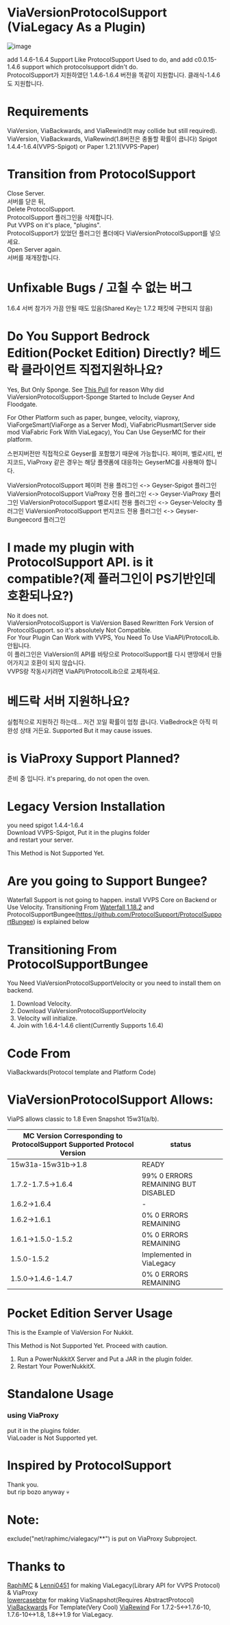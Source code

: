 # ViaVersionProtocolSupport (ViaLegacy As a Plugin)
![image](https://github.com/user-attachments/assets/286e9bf8-63c5-4208-83e8-34afa77ac676)

add 1.4.6-1.6.4 Support Like ProtocolSupport Used to do, and add c0.0.15-1.4.6 support which protocolsupport didn't do.\
ProtocolSupport가 지원하였던 1.4.6-1.6.4 버전을 똑같이 지원합니다. 클래식-1.4.6도 지원합니다.
# Requirements
ViaVersion, ViaBackwards, and ViaRewind(It may collide but still required).\
ViaVersion, ViaBackwards, ViaRewind(1.8버전은 충돌할 확률이 큽니다)
Spigot 1.4.4-1.6.4(VVPS-Spigot) or Paper 1.21.1(VVPS-Paper)

# Transition from ProtocolSupport
Close Server.\
서버를 닫은 뒤,\
Delete ProtocolSupport.\
ProtocolSupport 플러그인을 삭제합니다.\
Put VVPS on it's place, "plugins".\
ProtocolSupport가 있었던 플러그인 폴더에다 ViaVersionProtocolSupport를 넣으세요.\
Open Server again.\
서버를 재개장합니다.

# Unfixable Bugs / 고칠 수 없는 버그
1.6.4 서버 참가가 가끔 안될 때도 있음(Shared Key는 1.7.2 패킷에 구현되지 않음)


# Do You Support Bedrock Edition(Pocket Edition) Directly? 베드락 클라이언트 직접지원하나요?
Yes, But Only Sponge. See [This Pull](https://github.com/GeyserMC/Geyser/pull/4097) for reason Why did ViaVersionProtocolSupport-Sponge Started to Include Geyser And Floodgate.

For Other Platform such as paper, bungee, velocity, viaproxy, ViaForgeSmart(ViaForge as a Server Mod), ViaFabricPlusmart(Server side mod ViaFabric Fork With ViaLegacy), You Can Use GeyserMC for their platform.

스펀지버전만 직접적으로 Geyser를 포함했기 때문에 가능합니다. 페이퍼, 벨로시티, 번지코드, ViaProxy 같은 경우는 해당 플랫폼에 대응하는 GeyserMC를 사용해야 합니다.

ViaVersionProtocolSupport 페이퍼 전용 플러그인 <-> Geyser-Spigot 플러그인
ViaVersionProtocolSupport ViaProxy 전용 플러그인 <-> Geyser-ViaProxy 플러그인
ViaVersionProtocolSupport 벨로시티 전용 플러그인 <-> Geyser-Velocity 플러그인
ViaVersionProtocolSupport 번지코드 전용 플러그인 <-> Geyser-Bungeecord 플러그인

# I made my plugin with ProtocolSupport API. is it compatible?(제 플러그인이 PS기반인데 호환되나요?)
No it does not.\
ViaVersionProtocolSupport is ViaVersion Based Rewritten Fork Version of ProtocolSupport. so it's absolutely Not Compatible.\
For Your Plugin Can Work with VVPS, You Need To Use ViaAPI/ProtocolLib.\
안됩니다.\
이 플러그인은 ViaVersion의 API를 바탕으로 ProtocolSupport를 다시 맨땅에서 만들어가지고 호환이 되지 않습니다.\
VVPS랑 작동시키려면 ViaAPI/ProtocolLib으로 교체하세요.

# 베드락 서버 지원하나요?
실험적으로 지원하긴 하는데... 저건 꼬일 확률이 엄청 큽니다. ViaBedrock은 아직 미완성 상태 거든요.
Supported But it may cause issues. 
# is ViaProxy Support Planned?
준비 중 입니다.
it's preparing, do not open the oven.

# Legacy Version Installation
you need spigot 1.4.4-1.6.4\
Download VVPS-Spigot, Put it in the plugins folder\
and restart your server. 

This Method is Not Supported Yet.

# Are you going to Support Bungee?
Waterfall Support is not going to happen. install VVPS Core on Backend or Use Velocity.
Transitioning From [Waterfall 1.18.2](https://github.com/PaperMC/Waterfall/commit/55a77b6355d200913fc5fa8715142d22b46abd416fe64e7902726ce4a53f21df) and ProtocolSupportBungee(https://github.com/ProtocolSupport/ProtocolSupportBungee) is explained below

# Transitioning From ProtocolSupportBungee
You Need ViaVersionProtocolSupportVelocity or you need to install them on backend.
1. Download Velocity.
2. Download ViaVersionProtocolSupportVelocity
3. Velocity will initialize.
4. Join with 1.6.4-1.4.6 client(Currently Supports 1.6.4)

# Code From
ViaBackwards(Protocol template and Platform Code)
# ViaVersionProtocolSupport Allows:
ViaPS allows classic to 1.8 Even Snapshot 15w31(a/b).

|MC Version Corresponding to ProtocolSupport Supported Protocol Version|status|
|--|--|
|15w31a-15w31b->1.8|READY|
|1.7.2-1.7.5->1.6.4|99% 0 ERRORS REMAINING BUT DISABLED|
|1.6.2->1.6.4|-|
|1.6.2->1.6.1|0% 0 ERRORS REMAINING|
|1.6.1->1.5.0-1.5.2|0% 0 ERRORS REMAINING|
|1.5.0-1.5.2|Implemented in ViaLegacy|
|1.5.0->1.4.6-1.4.7|0% 0 ERRORS REMAINING|

# Pocket Edition Server Usage
This is the Example of ViaVersion For Nukkit.

This Method is Not Supported Yet. Proceed with caution.

1. Run a PowerNukkitX Server and Put a JAR in the plugin folder.
2. Restart Your PowerNukkitX.

# Standalone Usage
### using ViaProxy
put it in the plugins folder.\
ViaLoader is Not Supported yet.

# Inspired by ProtocolSupport
Thank you.\
but rip bozo anyway :skull:

# Note:
exclude("net/raphimc/vialegacy/**") is put on ViaProxy Subproject.
# Thanks to
[RaphiMC](https://github.com/RaphiMC) & [Lenni0451](https://github.com/Lenni0451) for making ViaLegacy(Library API for VVPS Protocol) & ViaProxy\
[lowercasebtw](https://github.com/lowercasebtw/) for making ViaSnapshot(Requires AbstractProtocol)
[ViaBackwards](https://github.com/ViaVersion/ViaBackwards) For Template(Very Cool)
[ViaRewind](https://github.com/ViaVersion/ViaRewind) For 1.7.2-5<->1.7.6-10, 1.7.6-10<->1.8, 1.8<->1.9 for ViaLegacy.

